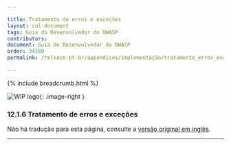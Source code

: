 ```yaml
---

title: Tratamento de erros e exceções
layout: col-document
tags: Guia do Desenvolvedor do OWASP
contributors:
document: Guia do Desenvolvedor do OWASP
order: 34160
permalink: /release-pt-br/appendices/implementação/tratamento_erros_exceções/

---
```


{% include breadcrumb.html %}

<style type="text/css">
.image-right {
  height: 180px;
  display: block;
  margin-left: auto;
  margin-right: auto;
  float: right;
}
</style>

![WIP logo](../../../../assets/images/dg_wip.png "Trabalho em andamento"){: .image-right }

### 12.1.6 Tratamento de erros e exceções

Não há tradução para esta página, consulte a [versão original em inglês][release140106].

----

[release140106]: https://github.com/OWASP/www-project-developer-guide/blob/main/draft/14-appendices/01-implementation-dos-donts/06-exception-error-handling.md
